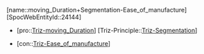 ﻿---
type: TrizContradiction
aliases:
- moving_Duration+Segmentation-Ease_of_manufacture
license: CC BY-SA 4.0
copyright: https://github.com/SpocWeb
IsDeleted: false
IsReadOnly: false
Confidential: public
tags: 
- Triz/Contradiction
---
[name::moving_Duration+Segmentation-Ease_of_manufacture]
[SpocWebEntityId::24144]
+ [pro::[Triz-moving_Duration](tech/Triz/Parameter/Triz-moving_Duration.md)]
[Triz-Principle::[Triz-Segmentation](tech/Triz/Principle/Triz-Segmentation.md)]
- [con::[Triz-Ease_of_manufacture](tech/Triz/Parameter/Triz-Ease_of_manufacture.md)]

